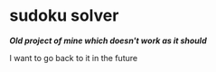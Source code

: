 # sudoku solver
***Old project of mine which doesn't work as it should***

I want to go back to it in the future
